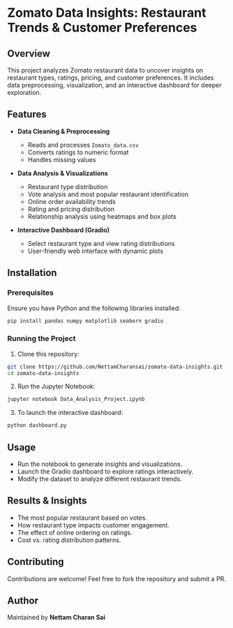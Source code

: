 # Zomato Data Insights: Restaurant Trends & Customer Preferences

## Overview
This project analyzes Zomato restaurant data to uncover insights on restaurant types, ratings, pricing, and customer preferences. It includes data preprocessing, visualization, and an interactive dashboard for deeper exploration.

## Features
- **Data Cleaning & Preprocessing**
  - Reads and processes `Zomato_data.csv`
  - Converts ratings to numeric format
  - Handles missing values

- **Data Analysis & Visualizations**
  - Restaurant type distribution
  - Vote analysis and most popular restaurant identification
  - Online order availability trends
  - Rating and pricing distribution
  - Relationship analysis using heatmaps and box plots

- **Interactive Dashboard (Gradio)**
  - Select restaurant type and view rating distributions
  - User-friendly web interface with dynamic plots

## Installation
### Prerequisites
Ensure you have Python and the following libraries installed:
```sh
pip install pandas numpy matplotlib seaborn gradio
```

### Running the Project
1. Clone this repository:
```sh
git clone https://github.com/NettamCharansai/zomato-data-insights.git
cd zomato-data-insights
```
2. Run the Jupyter Notebook:
```sh
jupyter notebook Data_Analysis_Project.ipynb
```
3. To launch the interactive dashboard:
```sh
python dashboard.py
```

## Usage
- Run the notebook to generate insights and visualizations.
- Launch the Gradio dashboard to explore ratings interactively.
- Modify the dataset to analyze different restaurant trends.

## Results & Insights
- The most popular restaurant based on votes.
- How restaurant type impacts customer engagement.
- The effect of online ordering on ratings.
- Cost vs. rating distribution patterns.

## Contributing
Contributions are welcome! Feel free to fork the repository and submit a PR.

## Author
Maintained by **Nettam Charan Sai**

